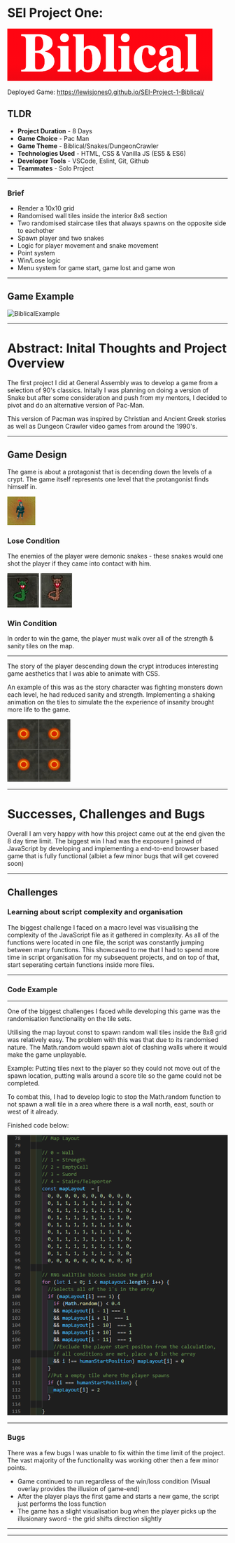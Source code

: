 # SEI Project One: 
![BiblicalExample](/assets/README-content/BiblicalTitle.png)

Deployed Game: https://lewisjones0.github.io/SEI-Project-1-Biblical/

## TLDR
- **Project Duration** - 8 Days
- **Game Choice** - Pac Man
- **Game Theme** - Biblical/Snakes/DungeonCrawler
- **Technologies Used** - HTML, CSS & Vanilla JS (ES5 & ES6)
- **Developer Tools** - VSCode, Eslint, Git, Github
- **Teammates** - Solo Project
____

### Brief
- Render a 10x10 grid
- Randomised wall tiles inside the interior 8x8 section
- Two randomised staircase tiles that always spawns on the opposite side to eachother
- Spawn player and two snakes
- Logic for player movement and snake movement
- Point system
- Win/Lose logic 
- Menu system for game start, game lost and game won

____

## Game Example

![BiblicalExample](/assets/README-content/BiblicalExample.gif)
____

# Abstract: Inital Thoughts and Project Overview

The first project I did at General Assembly was to develop a game from a selection of 90's classics. Initally I was planning on doing a version of Snake but after some consideration and push from my mentors, I decided to pivot and do an alternative version of Pac-Man. 

This version of Pacman was inspired by Christian and Ancient Greek stories as well as Dungeon Crawler video games from around the 1990's.

____


## Game Design

The game is about a protagonist that is decending down the levels of a crypt. The game itself represents one level that the protangonist finds himself in. 

  ![Player](/assets/README-content/Player.png)

### Lose Condition

The enemies of the player were demonic snakes - these snakes would one shot the player if they came into contact with him.

  ![GreenSnake](/assets/README-content/greenSnake.gif) ![BrownSnake](/assets/README-content/brownSnake.gif)

### Win Condition

In order to win the game, the player must walk over all of the strength & sanity tiles on the map. 

____


The story of the player descending down the crypt introduces interesting game aesthetics that I was able to animate with CSS. 

An example of this was as the story character was fighting monsters down each level, he had reduced sanity and strength. Implementing a shaking animation on the tiles to simulate the the experience of insanity brought more life to the game.

  ![TileVib](/assets/README-content/Tile_Vibration.gif)

____

# Successes, Challenges and Bugs

Overall I am very happy with how this project came out at the end given the 8 day time limit. The biggest win I had was the exposure I gained of JavaScript by developing and implementing a end-to-end browser based game that is fully functional (albiet a few minor bugs that will get covered soon)
____

## Challenges

### Learning about script complexity and organisation

The biggest challenge I faced on a macro level was visualising the complexity of the JavaScript file as it gathered in complexity. As all of the functions were located in one file, the script was constantly jumping between many functions. This showcased to me that I had to spend more time in script organisation for my subsequent projects, and on top of that, start seperating certain functions inside more files.
____
### Code Example
____
One of the biggest challenges I faced while developing this game was the randomisation functionality on the tile sets.

Utilising the map layout const to spawn random wall tiles inside the 8x8 grid was relatively easy. The problem with this was that due to its randomised nature. The Math.random would spawn alot of clashing walls where it would make the game unplayable. 

Example: Putting tiles next to the player so they could not move out of the spawn location, putting walls around a score tile so the game could not be completed.

To combat this, I had to develop logic to stop the Math.random function to not spawn a wall tile in a area where there is a wall north, east, south or west of it already. 

Finished code below:

  ![CodeExample](/assets/README-content/CodeExample.png)
____
### Bugs
There was a few bugs I was unable to fix within the time limit of the project. The vast majority of the functionality was working other then a few minor points.

- Game continued to run regardless of the win/loss condition (Visual overlay provides the illusion of game-end)
- After the player plays the first game and starts a new game, the script just performs the loss function 
- The game has a slight visualisation bug when the player picks up the illusionary sword - the grid shifts direction slightly
____
____